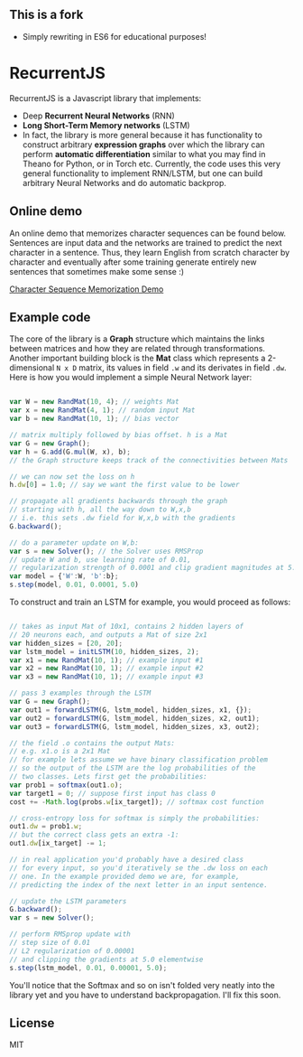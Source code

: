 ## This is a fork

- Simply rewriting in ES6 for educational purposes!

# RecurrentJS

RecurrentJS is a Javascript library that implements: 

- Deep **Recurrent Neural Networks** (RNN) 
- **Long Short-Term Memory networks** (LSTM) 
- In fact, the library is more general because it has functionality to construct arbitrary **expression graphs** over which the library can perform **automatic differentiation** similar to what you may find in Theano for Python, or in Torch etc. Currently, the code uses this very general functionality to implement RNN/LSTM, but one can build arbitrary Neural Networks and do automatic backprop.

## Online demo

An online demo that memorizes character sequences can be found below. Sentences are input data and the networks are trained to predict the next character in a sentence. Thus, they learn English from scratch character by character and eventually after some training generate entirely new sentences that sometimes make some sense :)

[Character Sequence Memorization Demo](http://cs.stanford.edu/people/karpathy/recurrentjs)

## Example code

The core of the library is a **Graph** structure which maintains the links between matrices and how they are related through transformations. Another important building block is the **Mat** class which represents a 2-dimensional `N x D` matrix, its values in field `.w` and its derivates in field `.dw`. Here is how you would implement a simple Neural Network layer:

```javascript

var W = new RandMat(10, 4); // weights Mat
var x = new RandMat(4, 1); // random input Mat
var b = new RandMat(10, 1); // bias vector

// matrix multiply followed by bias offset. h is a Mat
var G = new Graph();
var h = G.add(G.mul(W, x), b); 
// the Graph structure keeps track of the connectivities between Mats

// we can now set the loss on h
h.dw[0] = 1.0; // say we want the first value to be lower

// propagate all gradients backwards through the graph
// starting with h, all the way down to W,x,b
// i.e. this sets .dw field for W,x,b with the gradients
G.backward();

// do a parameter update on W,b:
var s = new Solver(); // the Solver uses RMSProp
// update W and b, use learning rate of 0.01, 
// regularization strength of 0.0001 and clip gradient magnitudes at 5.0
var model = {'W':W, 'b':b};
s.step(model, 0.01, 0.0001, 5.0)
```

To construct and train an LSTM for example, you would proceed as follows:

```javascript

// takes as input Mat of 10x1, contains 2 hidden layers of
// 20 neurons each, and outputs a Mat of size 2x1
var hidden_sizes = [20, 20];
var lstm_model = initLSTM(10, hidden_sizes, 2);
var x1 = new RandMat(10, 1); // example input #1
var x2 = new RandMat(10, 1); // example input #2
var x3 = new RandMat(10, 1); // example input #3

// pass 3 examples through the LSTM
var G = new Graph();
var out1 = forwardLSTM(G, lstm_model, hidden_sizes, x1, {});
var out2 = forwardLSTM(G, lstm_model, hidden_sizes, x2, out1);
var out3 = forwardLSTM(G, lstm_model, hidden_sizes, x3, out2);

// the field .o contains the output Mats:
// e.g. x1.o is a 2x1 Mat
// for example lets assume we have binary classification problem
// so the output of the LSTM are the log probabilities of the
// two classes. Lets first get the probabilities:
var prob1 = softmax(out1.o);
var target1 = 0; // suppose first input has class 0
cost += -Math.log(probs.w[ix_target]); // softmax cost function

// cross-entropy loss for softmax is simply the probabilities:
out1.dw = prob1.w;
// but the correct class gets an extra -1:
out1.dw[ix_target] -= 1;

// in real application you'd probably have a desired class
// for every input, so you'd iteratively se the .dw loss on each
// one. In the example provided demo we are, for example, 
// predicting the index of the next letter in an input sentence.

// update the LSTM parameters
G.backward();
var s = new Solver();

// perform RMSprop update with
// step size of 0.01
// L2 regularization of 0.00001
// and clipping the gradients at 5.0 elementwise
s.step(lstm_model, 0.01, 0.00001, 5.0);
```

You'll notice that the Softmax and so on isn't folded very neatly into the library yet and you have to understand backpropagation. I'll fix this soon.

## License
MIT



